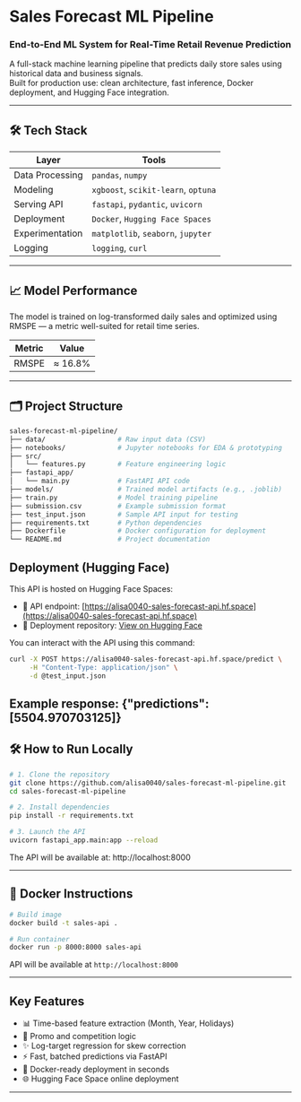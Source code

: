 # Sales Forecast ML Pipeline

### End-to-End ML System for Real-Time Retail Revenue Prediction

A full-stack machine learning pipeline that predicts daily store sales using historical data and business signals.  
Built for production use: clean architecture, fast inference, Docker deployment, and Hugging Face integration.

---

## 🛠️ Tech Stack

| Layer             | Tools                           |
|------------------|----------------------------------|
| Data Processing   | `pandas`, `numpy`               |
| Modeling          | `xgboost`, `scikit-learn`, `optuna` |
| Serving API       | `fastapi`, `pydantic`, `uvicorn` |
| Deployment        | `Docker`, `Hugging Face Spaces` |
| Experimentation   | `matplotlib`, `seaborn`, `jupyter` |
| Logging           | `logging`, `curl`               |

---

## 📈 Model Performance

The model is trained on log-transformed daily sales and optimized using RMSPE — a metric well-suited for retail time series.

| Metric | Value     |
|--------|-----------|
| RMSPE  | ≈ 16.8%   | *(on validation set)*

---

## 🗂️ Project Structure

```bash
sales-forecast-ml-pipeline/
├── data/                  # Raw input data (CSV)
├── notebooks/             # Jupyter notebooks for EDA & prototyping
├── src/
│   └── features.py        # Feature engineering logic
├── fastapi_app/
│   └── main.py            # FastAPI API code
├── models/                # Trained model artifacts (e.g., .joblib)
├── train.py               # Model training pipeline
├── submission.csv         # Example submission format
├── test_input.json        # Sample API input for testing
├── requirements.txt       # Python dependencies
├── Dockerfile             # Docker configuration for deployment
└── README.md              # Project documentation
```
##  Deployment (Hugging Face)
This API is hosted on Hugging Face Spaces:

- 🔧 API endpoint: [https://alisa0040-sales-forecast-api.hf.space](https://alisa0040-sales-forecast-api.hf.space)
- 📁 Deployment repository: [View on Hugging Face](https://huggingface.co/spaces/Alisa0040/sales-forecast-api/tree/main)

You can interact with the API using this command:

```bash
curl -X POST https://alisa0040-sales-forecast-api.hf.space/predict \
     -H "Content-Type: application/json" \
     -d @test_input.json
```
Example response:
{"predictions": [5504.970703125]}
---

## 🛠️ How to Run Locally

```bash
# 1. Clone the repository
git clone https://github.com/alisa0040/sales-forecast-ml-pipeline.git
cd sales-forecast-ml-pipeline

# 2. Install dependencies
pip install -r requirements.txt

# 3. Launch the API
uvicorn fastapi_app.main:app --reload
```
The API will be available at: http://localhost:8000

---

## 🐳 Docker Instructions

```bash
# Build image
docker build -t sales-api .

# Run container
docker run -p 8000:8000 sales-api
```

API will be available at `http://localhost:8000`

---

## Key Features

* 📊 Time-based feature extraction (Month, Year, Holidays)
* 📅 Promo and competition logic
* ✨ Log-target regression for skew correction
* ⚡ Fast, batched predictions via FastAPI
* 🚀 Docker-ready deployment in seconds
* 🌐 Hugging Face Space online deployment

---


